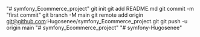 "# symfony_Ecommerce_project"  git init git add README.md git commit -m "first commit" git branch -M main git remote add origin git@github.com:Hugosenee/symfony_Ecommerce_project.git git push -u origin main
"# symfony_Ecommerce_project" 
"# symfony-Hugosenee" 
